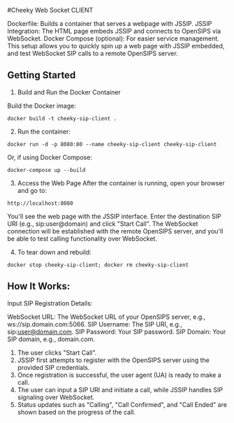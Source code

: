 #Cheeky Web Socket CLIENT

Dockerfile: Builds a container that serves a webpage with JSSIP.
JSSIP Integration: The HTML page embeds JSSIP and connects to OpenSIPS via WebSocket.
Docker Compose (optional): For easier service management.
This setup allows you to quickly spin up a web page with JSSIP embedded, and test WebSocket SIP calls to a remote OpenSIPS server.

## Getting Started

1) Build and Run the Docker Container

Build the Docker image:

`docker build -t cheeky-sip-client .`


2) Run the container:

`docker run -d -p 8080:80 --name cheeky-sip-client cheeky-sip-client`


Or, if using Docker Compose:

`docker-compose up --build`


3) Access the Web Page
After the container is running, open your browser and go to:

`http://localhost:8080`

You'll see the web page with the JSSIP interface. Enter the destination SIP URI (e.g., sip:user@domain) and click "Start Call". The WebSocket connection will be established with the remote OpenSIPS server, and you'll be able to test calling functionality over WebSocket.

4) To tear down and rebuild:

`docker stop cheeky-sip-client; docker rm cheeky-sip-client`

## How It Works:

Input SIP Registration Details:

WebSocket URL: The WebSocket URL of your OpenSIPS server, e.g., ws://sip.domain.com:5066.
SIP Username: The SIP URI, e.g., sip:user@domain.com.
SIP Password: Your SIP password.
SIP Domain: Your SIP domain, e.g., domain.com.

1) The user clicks "Start Call".
2) JSSIP first attempts to register with the OpenSIPS server using the provided SIP credentials.
3) Once registration is successful, the user agent (UA) is ready to make a call.
4) The user can input a SIP URI and initiate a call, while JSSIP handles SIP signaling over WebSocket.
5) Status updates such as "Calling", "Call Confirmed", and "Call Ended" are shown based on the progress of the call.